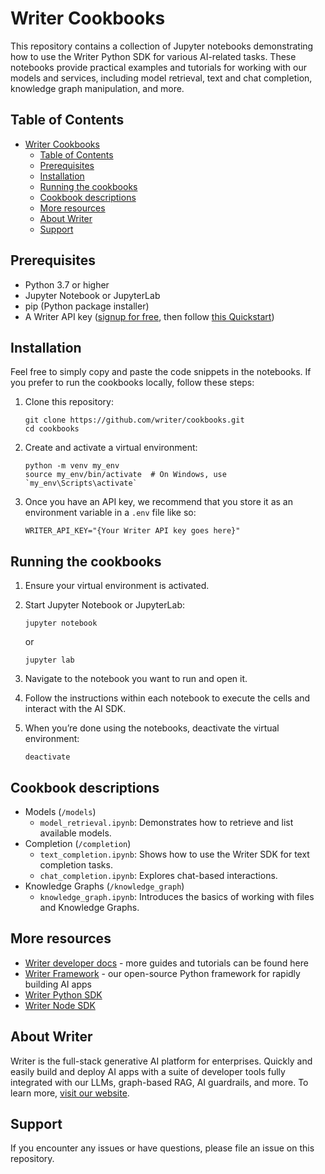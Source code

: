 # Writer Cookbooks

This repository contains a collection of Jupyter notebooks demonstrating how to use the Writer Python SDK for various AI-related tasks. These notebooks provide practical examples and tutorials for working with our models and services, including model retrieval, text and chat completion, knowledge graph manipulation, and more.

## Table of Contents

- [Writer Cookbooks](#writer-cookbooks)
  - [Table of Contents](#table-of-contents)
  - [Prerequisites](#prerequisites)
  - [Installation](#installation)
  - [Running the cookbooks](#running-the-cookbooks)
  - [Cookbook descriptions](#cookbook-descriptions)
  - [More resources](#more-resources)
  - [About Writer](#about-writer)
  - [Support](#support)

## Prerequisites

- Python 3.7 or higher
- Jupyter Notebook or JupyterLab
- pip (Python package installer)
- A Writer API key ([signup for free](https://app.writer.com/aistudio/signup?utm_campaign=devrel), then follow [this Quickstart](https://dev.writer.com/api-guides/quickstart))

## Installation

Feel free to simply copy and paste the code snippets in the notebooks. If you prefer to run the cookbooks locally, follow these steps:

1. Clone this repository:
   ```
   git clone https://github.com/writer/cookbooks.git
   cd cookbooks
   ```

2. Create and activate a virtual environment:
   ```
   python -m venv my_env
   source my_env/bin/activate  # On Windows, use `my_env\Scripts\activate`
   ```

3. Once you have an API key, we recommend that you store it as an environment variable in a `.env` file like so:

   ```
   WRITER_API_KEY="{Your Writer API key goes here}"
   ```

## Running the cookbooks

1. Ensure your virtual environment is activated.

2. Start Jupyter Notebook or JupyterLab:
   ```
   jupyter notebook
   ```
   or
   ```
   jupyter lab
   ```

3. Navigate to the notebook you want to run and open it.

4. Follow the instructions within each notebook to execute the cells and interact with the AI SDK.
   
5. When you’re done using the notebooks, deactivate the virtual environment:
   ```
   deactivate
   ```

## Cookbook descriptions

- Models (`/models`)
  - `model_retrieval.ipynb`: Demonstrates how to retrieve and list available models.
- Completion (`/completion`)
  - `text_completion.ipynb`: Shows how to use the Writer SDK for text completion tasks.
  - `chat_completion.ipynb`: Explores chat-based interactions.
- Knowledge Graphs (`/knowledge_graph`)
  - `knowledge_graph.ipynb`: Introduces the basics of working with files and Knowledge Graphs.

## More resources
- [Writer developer docs](https://dev.writer.com/) - more guides and tutorials can be found here
- [Writer Framework](https://github.com/writer/writer-framework) - our open-source Python framework for rapidly building AI apps 
- [Writer Python SDK](https://github.com/writer/writer-python)  
- [Writer Node SDK](https://github.com/writer/writer-node)  

## About Writer

Writer is the full-stack generative AI platform for enterprises. Quickly and easily build and deploy AI apps with a suite of developer tools fully integrated with our LLMs, graph-based RAG, AI guardrails, and more. To learn more, [visit our website](https://www.writer.com).

## Support

If you encounter any issues or have questions, please file an issue on this repository.
